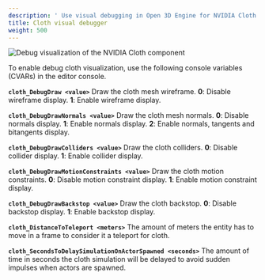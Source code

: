 ```yaml
---
description: ' Use visual debugging in Open 3D Engine for NVIDIA Cloth. '
title: Cloth visual debugger
weight: 500
---
```


![Debug visualization of the NVIDIA Cloth component](/images/user-guide/physx/cloth/ui-cloth-component-debug.png)

To enable debug cloth visualization, use the following console variables (CVARs) in the editor console.

**`cloth_DebugDraw <value>`**
Draw the cloth mesh wireframe.
**0**: Disable wireframe display.
**1**: Enable wireframe display.

**`cloth_DebugDrawNormals <value>`**
Draw the cloth mesh normals.
**0**: Disable normals display.
**1**: Enable normals display.
**2**: Enable normals, tangents and bitangents display.

**`cloth_DebugDrawColliders <value>`**
Draw the cloth colliders.
**0**: Disable collider display.
**1**: Enable collider display.

**`cloth_DebugDrawMotionConstraints <value>`**
Draw the cloth motion constraints.
**0**: Disable motion constraint display.
**1**: Enable motion constraint display.

**`cloth_DebugDrawBackstop <value>`**
Draw the cloth backstop.
**0**: Disable backstop display.
**1**: Enable backstop display.

**`cloth_DistanceToTeleport <meters>`**
The amount of meters the entity has to move in a frame to consider it a teleport for cloth.

**`cloth_SecondsToDelaySimulationOnActorSpawned <seconds>`**
The amount of time in seconds the cloth simulation will be delayed to avoid sudden impulses when actors are spawned.
